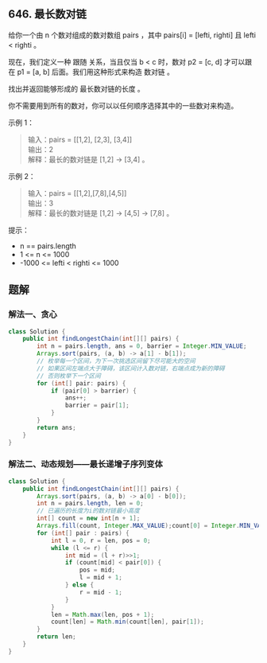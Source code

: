 ## 646. 最长数对链

给你一个由 n 个数对组成的数对数组 pairs ，其中 pairs[i] = [lefti, righti] 且 lefti < righti 。

现在，我们定义一种 跟随 关系，当且仅当 b < c 时，数对 p2 = [c, d] 才可以跟在 p1 = [a, b] 后面。我们用这种形式来构造 数对链 。

找出并返回能够形成的 最长数对链的长度 。

你不需要用到所有的数对，你可以以任何顺序选择其中的一些数对来构造。

 

示例 1：

>输入：pairs = \[[1,2], [2,3], [3,4]]  
>输出：2  
>解释：最长的数对链是 [1,2] -> [3,4] 。  


示例 2：

>输入：pairs = \[[1,2],[7,8],[4,5]]  
>输出：3  
>解释：最长的数对链是 [1,2] -> [4,5] -> [7,8] 。  
 

提示：

- n == pairs.length
- 1 <= n <= 1000
- -1000 <= lefti < righti <= 1000


## 题解

### 解法一、贪心

```java
class Solution {
    public int findLongestChain(int[][] pairs) {
        int n = pairs.length, ans = 0, barrier = Integer.MIN_VALUE;
        Arrays.sort(pairs, (a, b) -> a[1] - b[1]);
        // 枚举每一个区间，为下一次挑选区间留下尽可能大的空间
        // 如果区间左端点大于障碍，该区间计入数对链，右端点成为新的障碍
        // 否则枚举下一个区间
        for (int[] pair: pairs) {
            if (pair[0] > barrier) {
                ans++;
                barrier = pair[1];
            }
        }
        return ans;
    }
}
```

### 解法二、动态规划——最长递增子序列变体

```java
class Solution {
    public int findLongestChain(int[][] pairs) {
        Arrays.sort(pairs, (a, b) -> a[0] - b[0]);
        int n = pairs.length, len = 0;
        // 已遍历的长度为i的数对链最小高度
        int[] count = new int[n + 1];
        Arrays.fill(count, Integer.MAX_VALUE);count[0] = Integer.MIN_VALUE;
        for (int[] pair : pairs) {
            int l = 0, r = len, pos = 0;
            while (l <= r) {
                int mid = (l + r)>>1;
                if (count[mid] < pair[0]) {
                    pos = mid;
                    l = mid + 1;
                } else {
                    r = mid - 1;
                }
            }
            len = Math.max(len, pos + 1);
            count[len] = Math.min(count[len], pair[1]);
        }
        return len;
    }
}
```